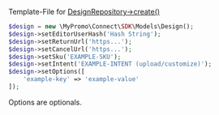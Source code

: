 Template-File for [DesignRepository->create()][DesignRepository]

```php
$design = new \MyPromo\Connect\SDK\Models\Design();
$design->setEditorUserHash('Hash String');
$design->setReturnUrl('https...');
$design->setCancelUrl('https...');
$design->setSku('EXAMPLE-SKU');
$design->setIntent('EXAMPLE-INTENT (upload/customize)');
$design->setOptions([
    'example-key' => 'example-value'
]);
```

Options are optionals.

[DesignRepository]: ../Repositories/DesignRepository.md
